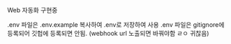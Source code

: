 Web 자동화 구현중

.env 파일은 .env.example 복사하여 .env로 저장하여 사용
    .env 파일은 gitignore에 등록되어 깃헙에 등록되면 안됨. (webhook url 노출되면 바꿔야함 ㄹㅇ 귀찮음)